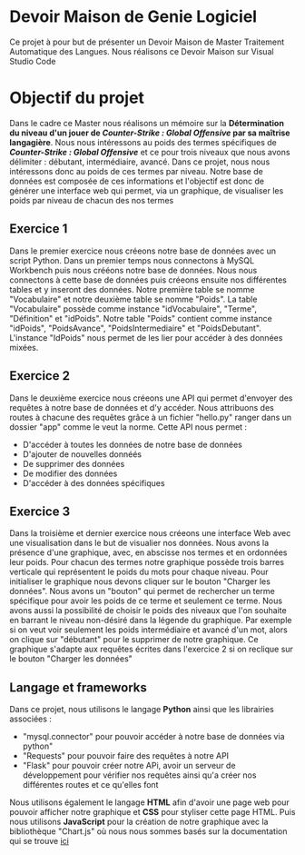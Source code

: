 # Devoir Maison de Genie Logiciel
Ce projet à pour but de présenter un Devoir Maison de Master Traitement Automatique des Langues. Nous réalisons ce Devoir Maison sur Visual Studio Code

# Objectif du projet
Dans le cadre ce Master nous réalisons un mémoire sur la __Détermination du niveau d'un jouer de ***Counter-Strike : Global Offensive*** par sa maîtrise langagière__. Nous nous intéressons au poids des termes spécifiques de ***Counter-Strike : Global Offensive*** et ce pour trois niveaux que nous avons délimiter : débutant, intermédiaire, avancé. Dans ce projet, nous nous intéressons donc au poids de ces termes par niveau. Notre base de données est composée de ces informations et l'objectif est donc de générer une interface web qui permet, via un graphique, de visualiser les poids par niveau de chacun des nos termes



## Exercice 1 
Dans le premier exercice nous créeons notre base de données avec un script Python. Dans un premier temps nous connectons à MySQL Workbench puis nous crééons notre base de données. 
Nous nous connectons à cette base de données puis créeons ensuite nos différentes tables et y inseront des données. Notre première table se nomme "Vocabulaire" et notre deuxième table se nomme "Poids". La table "Vocabulaire" possède comme instance "idVocabulaire", "Terme", "Définition" et "idPoids". Notre table "Poids" contient comme instance "idPoids", "PoidsAvance", "PoidsIntermediaire" et "PoidsDebutant". L'instance "IdPoids" nous permet de les lier pour accéder à des données mixées.

## Exercice 2 
Dans le deuxième exercice nous créeons une API qui permet d'envoyer des requêtes à notre base de données et d'y accéder. Nous attribuons des routes à chacune des requêtes grâce à un fichier "hello.py" ranger dans un dossier "app" comme le veut la norme. Cette API nous permet : 
* D'accéder à toutes les données de notre base de données
* D'ajouter de nouvelles donnéés
* De supprimer des données
* De modifier des données
* D'accéder à des données spécifiques

## Exercice 3
Dans la troisième et dernier exercice nous créeons une interface Web avec une visualisation dans le but de visualier nos données. 
Nous avons la présence d'une graphique, avec, en abscisse nos termes et en ordonnées leur poids. Pour chacun des termes notre graphique possède trois barres verticale qui représentent le poids du mots pour chaque niveau. Pour initialiser le graphique nous devons cliquer sur le bouton "Charger les données".
Nous avons un "bouton" qui permet de rechercher un terme spécifique pour avoir les poids de ce terme et seulement ce terme. Nous avons aussi la possibilité de choisir le poids des niveaux que l'on souhaite en barrant le niveau non-désiré dans la légende du graphique. Par exemple si on veut voir seulement les poids intermédiaire et avancé d'un mot, alors on clique sur "débutant" pour le supprimer de notre graphique. Ce graphique s'adapte aux requêtes écrites dans l'exercice 2 si on reclique sur le bouton "Charger les données"

## Langage et frameworks
Dans ce projet, nous utilisons le langage __Python__ ainsi que les librairies associées : 
* "mysql.connector" pour pouvoir accéder à notre base de données via python"
* "Requests" pour pouvoir faire des requêtes à notre API
* "Flask" pour pouvoir créer notre APi, avoir un serveur de développement pour vérifier nos requêtes ainsi qu'a créer nos différentes routes et ce qu'elles font

Nous utilisons également le langage __HTML__ afin d'avoir une page web pour pouvoir afficher notre graphique et __CSS__ pour styliser cette page HTML.
Puis nous utilisons __JavaScript__ pour la création de notre graphique avec la bibliothèque "Chart.js" où nous nous sommes basés sur la documentation qui se trouve [ici](https://www.chartjs.org/docs/latest/getting-started/)



